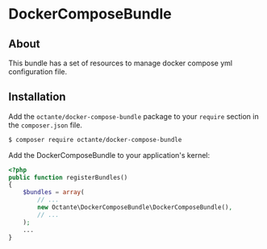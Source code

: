 # DockerComposeBundle

## About ##

This bundle has a set of resources to manage docker compose yml configuration file.

## Installation ##

Add the `octante/docker-compose-bundle` package to your `require` section in the `composer.json` file.

``` bash
$ composer require octante/docker-compose-bundle
```

Add the DockerComposeBundle to your application's kernel:

``` php
<?php
public function registerBundles()
{
    $bundles = array(
        // ...
        new Octante\DockerComposeBundle\DockerComposeBundle(),
        // ...
    );
    ...
}
```